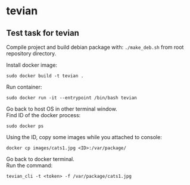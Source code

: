 # tevian

## Test task for tevian

Compile project and build debian package with: `./make_deb.sh` from root repository directory.  

Install docker image:  

```
sudo docker build -t tevian .
```

Run container:

```
sudo docker run -it --entrypoint /bin/bash tevian
```

Go back to host OS in other terminal window.  
Find ID of the docker process:  


```
sudo docker ps
```

Using the ID, copy some images while you attached to console:  

```
docker cp images/cats1.jpg <ID>:/var/package/
```

Go back to docker terminal.  
Run the command:

```
tevian_cli -t <token> -f /var/package/cats1.jpg
```
